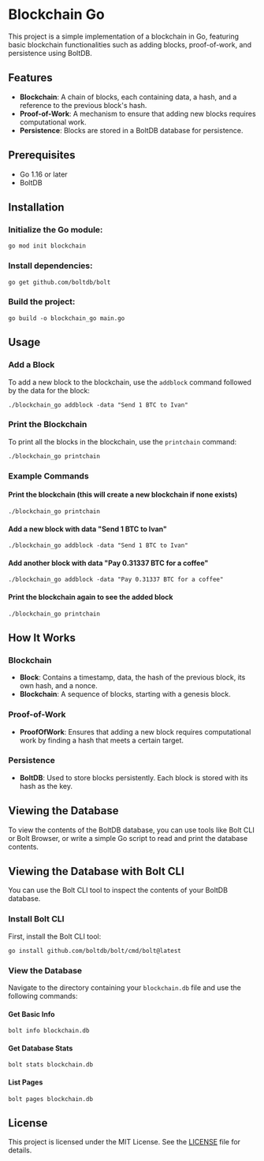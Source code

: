 # Blockchain Go

This project is a simple implementation of a blockchain in Go, featuring basic blockchain functionalities such as adding blocks, proof-of-work, and persistence using BoltDB.

## Features

- **Blockchain**: A chain of blocks, each containing data, a hash, and a reference to the previous block's hash.
- **Proof-of-Work**: A mechanism to ensure that adding new blocks requires computational work.
- **Persistence**: Blocks are stored in a BoltDB database for persistence.

## Prerequisites

- Go 1.16 or later
- BoltDB

## Installation

### Initialize the Go module:
```
go mod init blockchain
```
### Install dependencies:
```
go get github.com/boltdb/bolt
```
### Build the project:
```
go build -o blockchain_go main.go
```
## Usage

### Add a Block

To add a new block to the blockchain, use the `addblock` command followed by the data for the block:
```
./blockchain_go addblock -data "Send 1 BTC to Ivan"
```
### Print the Blockchain

To print all the blocks in the blockchain, use the `printchain` command:
```
./blockchain_go printchain
```
### Example Commands

#### Print the blockchain (this will create a new blockchain if none exists)
```
./blockchain_go printchain
```
#### Add a new block with data "Send 1 BTC to Ivan"
```
./blockchain_go addblock -data "Send 1 BTC to Ivan"
```
#### Add another block with data "Pay 0.31337 BTC for a coffee"
```
./blockchain_go addblock -data "Pay 0.31337 BTC for a coffee"
```

#### Print the blockchain again to see the added block
```
./blockchain_go printchain
```

## How It Works

### Blockchain

- **Block**: Contains a timestamp, data, the hash of the previous block, its own hash, and a nonce.
- **Blockchain**: A sequence of blocks, starting with a genesis block.

### Proof-of-Work

- **ProofOfWork**: Ensures that adding a new block requires computational work by finding a hash that meets a certain target.

### Persistence

- **BoltDB**: Used to store blocks persistently. Each block is stored with its hash as the key.

## Viewing the Database

To view the contents of the BoltDB database, you can use tools like Bolt CLI or Bolt Browser, or write a simple Go script to read and print the database contents.

## Viewing the Database with Bolt CLI
You can use the Bolt CLI tool to inspect the contents of your BoltDB database.

### Install Bolt CLI

First, install the Bolt CLI tool:
```
go install github.com/boltdb/bolt/cmd/bolt@latest
```


### View the Database

Navigate to the directory containing your `blockchain.db` file and use the following commands:

#### Get Basic Info
```
bolt info blockchain.db
```
#### Get Database Stats
```
bolt stats blockchain.db
```
#### List Pages
```
bolt pages blockchain.db
```
## License

This project is licensed under the MIT License. See the [LICENSE](LICENSE) file for details.